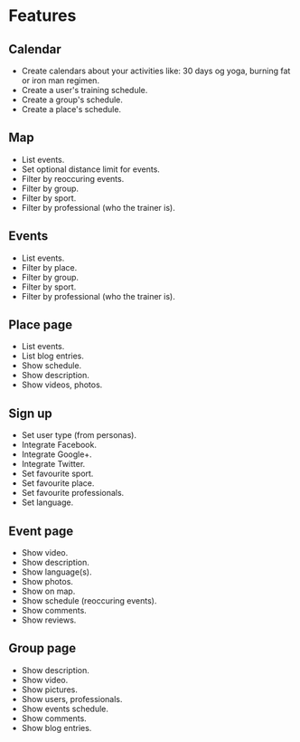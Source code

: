 # Features

## Calendar
* Create calendars about your activities like: 30 days og yoga, burning fat or iron man regimen.
* Create a user's training schedule.
* Create a group's schedule.
* Create a place's schedule.

## Map
* List events.
* Set optional distance limit for events.
* Filter by reoccuring events.
* Filter by group.
* Filter by sport.
* Filter by professional (who the trainer is).

## Events
* List events.
* Filter by place.
* Filter by group.
* Filter by sport.
* Filter by professional (who the trainer is).

## Place page
* List events.
* List blog entries.
* Show schedule.
* Show description.
* Show videos, photos.

## Sign up
* Set user type (from personas).
* Integrate Facebook.
* Integrate Google+.
* Integrate Twitter.
* Set favourite sport.
* Set favourite place.
* Set favourite professionals.
* Set language.

## Event page
* Show video.
* Show description.
* Show language(s).
* Show photos.
* Show on map.
* Show schedule (reoccuring events).
* Show comments.
* Show reviews.

## Group page
* Show description.
* Show video.
* Show pictures.
* Show users, professionals.
* Show events schedule.
* Show comments.
* Show blog entries.
